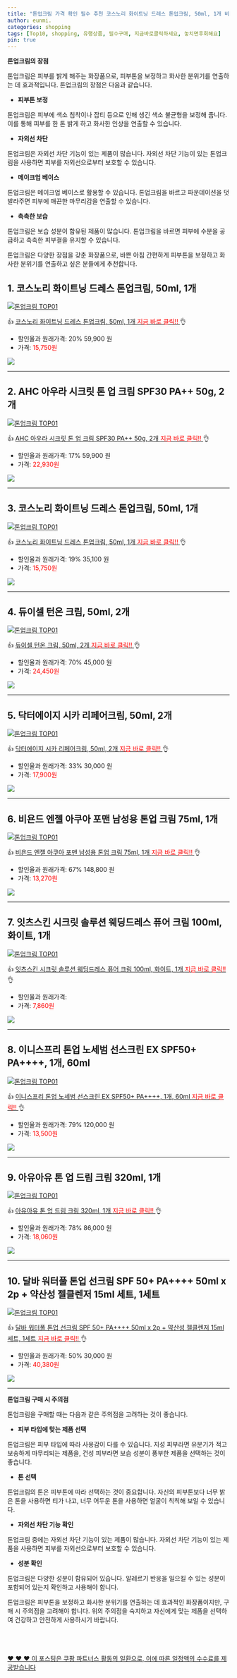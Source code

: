```yaml
---
title: "톤업크림 가격 확인 필수 추천 코스노리 화이트닝 드레스 톤업크림, 50ml, 1개 비교 장점 구매가이드"
author: eunmi.
categories: shopping
tags: [Top10, shopping, 유행상품, 필수구매, 지금바로클릭하세요, 놓치면후회해요]
pin: true
---
```

**톤업크림의 장점**

톤업크림은 피부를 밝게 해주는 화장품으로, 피부톤을 보정하고 화사한 분위기를 연출하는 데 효과적입니다. 톤업크림의 장점은 다음과 같습니다.

* **피부톤 보정**

톤업크림은 피부에 색소 침착이나 잡티 등으로 인해 생긴 색소 불균형을 보정해 줍니다. 이를 통해 피부를 한 톤 밝게 하고 화사한 인상을 연출할 수 있습니다.

* **자외선 차단**

톤업크림은 자외선 차단 기능이 있는 제품이 많습니다. 자외선 차단 기능이 있는 톤업크림을 사용하면 피부를 자외선으로부터 보호할 수 있습니다.

* **메이크업 베이스**

톤업크림은 메이크업 베이스로 활용할 수 있습니다. 톤업크림을 바르고 파운데이션을 덧발라주면 피부에 매끈한 마무리감을 연출할 수 있습니다.

* **촉촉한 보습**

톤업크림은 보습 성분이 함유된 제품이 많습니다. 톤업크림을 바르면 피부에 수분을 공급하고 촉촉한 피부결을 유지할 수 있습니다.

톤업크림은 다양한 장점을 갖춘 화장품으로, 바쁜 아침 간편하게 피부톤을 보정하고 화사한 분위기를 연출하고 싶은 분들에게 추천합니다.

   

## 1. 코스노리 화이트닝 드레스 톤업크림, 50ml, 1개

[![톤업크림 TOP01](https://thumbnail6.coupangcdn.com/thumbnails/remote/230x230ex/image/retail/images/3225394307553693-09ce81b6-0340-4b34-8010-324f161a43cf.jpeg)](https://link.coupang.com/re/AFFSDP?lptag=AF3617701&subid=GithubCoopas&pageKey=28253537&traceid=V0-153&itemId=108762691&vendorItemId=3211325783)


👍 [코스노리 화이트닝 드레스 톤업크림, 50ml, 1개 <font color=red> 지금 바로 클릭!! </font> ](https://link.coupang.com/re/AFFSDP?lptag=AF3617701&subid=GithubCoopas&pageKey=28253537&traceid=V0-153&itemId=108762691&vendorItemId=3211325783) 👌 


- 할인율과 원래가격: 20%  59,900   원
- 가격: <span style='color:red'>15,750원</span>

[![](/discount_price.png)](https://link.coupang.com/re/AFFSDP?lptag=AF3617701&subid=GithubCoopas&pageKey=28253537&traceid=V0-153&itemId=108762691&vendorItemId=3211325783)

---


   

## 2. AHC 아우라 시크릿 톤 업 크림 SPF30 PA++ 50g, 2개

[![톤업크림 TOP01](https://thumbnail7.coupangcdn.com/thumbnails/remote/230x230ex/image/retail/images/4026044304435893-50070955-7fa0-4739-be0e-430c094fc58d.jpg)](https://link.coupang.com/re/AFFSDP?lptag=AF3617701&subid=GithubCoopas&pageKey=7510723221&traceid=V0-153&itemId=19679053076&vendorItemId=70073723558)


👍 [AHC 아우라 시크릿 톤 업 크림 SPF30 PA++ 50g, 2개 <font color=red> 지금 바로 클릭!! </font> ](https://link.coupang.com/re/AFFSDP?lptag=AF3617701&subid=GithubCoopas&pageKey=7510723221&traceid=V0-153&itemId=19679053076&vendorItemId=70073723558) 👌 


- 할인율과 원래가격: 17%  59,900   원
- 가격: <span style='color:red'>22,930원</span>

[![](/discount_price.png)](https://link.coupang.com/re/AFFSDP?lptag=AF3617701&subid=GithubCoopas&pageKey=7510723221&traceid=V0-153&itemId=19679053076&vendorItemId=70073723558)

---


   

## 3. 코스노리 화이트닝 드레스 톤업크림, 50ml, 1개

[![톤업크림 TOP01](https://thumbnail6.coupangcdn.com/thumbnails/remote/230x230ex/image/retail/images/3225394307553693-09ce81b6-0340-4b34-8010-324f161a43cf.jpeg)](https://link.coupang.com/re/AFFSDP?lptag=AF3617701&subid=GithubCoopas&pageKey=28253537&traceid=V0-153&itemId=108762691&vendorItemId=3211325783)


👍 [코스노리 화이트닝 드레스 톤업크림, 50ml, 1개 <font color=red> 지금 바로 클릭!! </font> ](https://link.coupang.com/re/AFFSDP?lptag=AF3617701&subid=GithubCoopas&pageKey=28253537&traceid=V0-153&itemId=108762691&vendorItemId=3211325783) 👌 


- 할인율과 원래가격: 19%  35,100   원
- 가격: <span style='color:red'>15,750원</span>

[![](/discount_price.png)](https://link.coupang.com/re/AFFSDP?lptag=AF3617701&subid=GithubCoopas&pageKey=28253537&traceid=V0-153&itemId=108762691&vendorItemId=3211325783)

---


   

## 4. 듀이셀 턴온 크림, 50ml, 2개

[![톤업크림 TOP01](https://thumbnail10.coupangcdn.com/thumbnails/remote/230x230ex/image/retail/images/1848357728764749-4b2d29d9-eb4b-4b34-ade3-83d9a137ef45.jpg)](https://link.coupang.com/re/AFFSDP?lptag=AF3617701&subid=GithubCoopas&pageKey=6122616910&traceid=V0-153&itemId=11616036325&vendorItemId=78890705121)


👍 [듀이셀 턴온 크림, 50ml, 2개 <font color=red> 지금 바로 클릭!! </font> ](https://link.coupang.com/re/AFFSDP?lptag=AF3617701&subid=GithubCoopas&pageKey=6122616910&traceid=V0-153&itemId=11616036325&vendorItemId=78890705121) 👌 


- 할인율과 원래가격: 70%  45,000   원
- 가격: <span style='color:red'>24,450원</span>

[![](/discount_price.png)](https://link.coupang.com/re/AFFSDP?lptag=AF3617701&subid=GithubCoopas&pageKey=6122616910&traceid=V0-153&itemId=11616036325&vendorItemId=78890705121)

---


   

## 5. 닥터에이지 시카 리페어크림, 50ml, 2개

[![톤업크림 TOP01](https://thumbnail9.coupangcdn.com/thumbnails/remote/230x230ex/image/retail/images/4364813542549906-5350c7a7-9279-4c44-9c77-bd016f22f702.jpg)](https://link.coupang.com/re/AFFSDP?lptag=AF3617701&subid=GithubCoopas&pageKey=6174360973&traceid=V0-153&itemId=2647629542&vendorItemId=70638435618)


👍 [닥터에이지 시카 리페어크림, 50ml, 2개 <font color=red> 지금 바로 클릭!! </font> ](https://link.coupang.com/re/AFFSDP?lptag=AF3617701&subid=GithubCoopas&pageKey=6174360973&traceid=V0-153&itemId=2647629542&vendorItemId=70638435618) 👌 


- 할인율과 원래가격: 33%  30,000   원
- 가격: <span style='color:red'>17,900원</span>

[![](/discount_price.png)](https://link.coupang.com/re/AFFSDP?lptag=AF3617701&subid=GithubCoopas&pageKey=6174360973&traceid=V0-153&itemId=2647629542&vendorItemId=70638435618)

---


   

## 6. 비욘드 엔젤 아쿠아 포맨 남성용 톤업 크림 75ml, 1개

[![톤업크림 TOP01](https://thumbnail8.coupangcdn.com/thumbnails/remote/230x230ex/image/vendor_inventory/4bb9/410840ee2d5d377f692b1e3d4da204a2e7cb39b157b423a2b828e1ab90db.jpg)](https://link.coupang.com/re/AFFSDP?lptag=AF3617701&subid=GithubCoopas&pageKey=7276087361&traceid=V0-153&itemId=18567169663&vendorItemId=85704305788)


👍 [비욘드 엔젤 아쿠아 포맨 남성용 톤업 크림 75ml, 1개 <font color=red> 지금 바로 클릭!! </font> ](https://link.coupang.com/re/AFFSDP?lptag=AF3617701&subid=GithubCoopas&pageKey=7276087361&traceid=V0-153&itemId=18567169663&vendorItemId=85704305788) 👌 


- 할인율과 원래가격: 67%  148,800   원
- 가격: <span style='color:red'>13,270원</span>

[![](/discount_price.png)](https://link.coupang.com/re/AFFSDP?lptag=AF3617701&subid=GithubCoopas&pageKey=7276087361&traceid=V0-153&itemId=18567169663&vendorItemId=85704305788)

---


   

## 7. 잇츠스킨 시크릿 솔루션 웨딩드레스 퓨어 크림 100ml, 화이트, 1개

[![톤업크림 TOP01](https://thumbnail6.coupangcdn.com/thumbnails/remote/230x230ex/image/vendor_inventory/8bd3/4fc864fc89184482740d29fb353e863771700c7c6f89ba8d10455e8178de.png)](https://link.coupang.com/re/AFFSDP?lptag=AF3617701&subid=GithubCoopas&pageKey=6899614496&traceid=V0-153&itemId=16590087302&vendorItemId=83775214023)


👍 [잇츠스킨 시크릿 솔루션 웨딩드레스 퓨어 크림 100ml, 화이트, 1개 <font color=red> 지금 바로 클릭!! </font> ](https://link.coupang.com/re/AFFSDP?lptag=AF3617701&subid=GithubCoopas&pageKey=6899614496&traceid=V0-153&itemId=16590087302&vendorItemId=83775214023) 👌 


- 할인율과 원래가격: 
- 가격: <span style='color:red'>7,860원</span>

[![](/discount_price.png)](https://link.coupang.com/re/AFFSDP?lptag=AF3617701&subid=GithubCoopas&pageKey=6899614496&traceid=V0-153&itemId=16590087302&vendorItemId=83775214023)

---


   

## 8. 이니스프리 톤업 노세범 선스크린 EX SPF50+ PA++++, 1개, 60ml

[![톤업크림 TOP01](https://thumbnail6.coupangcdn.com/thumbnails/remote/230x230ex/image/retail/images/1589298190352003-71d617fc-17e1-40f2-9986-10923c6c6642.jpg)](https://link.coupang.com/re/AFFSDP?lptag=AF3617701&subid=GithubCoopas&pageKey=7312474183&traceid=V0-153&itemId=18736553886&vendorItemId=85868943222)


👍 [이니스프리 톤업 노세범 선스크린 EX SPF50+ PA++++, 1개, 60ml <font color=red> 지금 바로 클릭!! </font> ](https://link.coupang.com/re/AFFSDP?lptag=AF3617701&subid=GithubCoopas&pageKey=7312474183&traceid=V0-153&itemId=18736553886&vendorItemId=85868943222) 👌 


- 할인율과 원래가격: 79%  120,000   원
- 가격: <span style='color:red'>13,500원</span>

[![](/discount_price.png)](https://link.coupang.com/re/AFFSDP?lptag=AF3617701&subid=GithubCoopas&pageKey=7312474183&traceid=V0-153&itemId=18736553886&vendorItemId=85868943222)

---


   

## 9. 아유아유 톤 업 드림 크림 320ml, 1개

[![톤업크림 TOP01](https://thumbnail7.coupangcdn.com/thumbnails/remote/230x230ex/image/retail/images/12643171250226840-cf0b2cbc-ec12-42e0-ad49-a5278b9e7f39.jpg)](https://link.coupang.com/re/AFFSDP?lptag=AF3617701&subid=GithubCoopas&pageKey=6271312450&traceid=V0-153&itemId=12826655642&vendorItemId=75359121881)


👍 [아유아유 톤 업 드림 크림 320ml, 1개 <font color=red> 지금 바로 클릭!! </font> ](https://link.coupang.com/re/AFFSDP?lptag=AF3617701&subid=GithubCoopas&pageKey=6271312450&traceid=V0-153&itemId=12826655642&vendorItemId=75359121881) 👌 


- 할인율과 원래가격: 78%  86,000   원
- 가격: <span style='color:red'>18,060원</span>

[![](/discount_price.png)](https://link.coupang.com/re/AFFSDP?lptag=AF3617701&subid=GithubCoopas&pageKey=6271312450&traceid=V0-153&itemId=12826655642&vendorItemId=75359121881)

---


   

## 10. 달바 워터풀 톤업 선크림 SPF 50+ PA++++ 50ml x 2p + 약산성 젤클렌저 15ml 세트, 1세트

[![톤업크림 TOP01](https://thumbnail7.coupangcdn.com/thumbnails/remote/230x230ex/image/retail/images/398654994856171-43613afc-c805-46fc-ae61-f3ac69444cd4.jpg)](https://link.coupang.com/re/AFFSDP?lptag=AF3617701&subid=GithubCoopas&pageKey=6149159486&traceid=V0-153&itemId=11856267480&vendorItemId=79129444843)


👍 [달바 워터풀 톤업 선크림 SPF 50+ PA++++ 50ml x 2p + 약산성 젤클렌저 15ml 세트, 1세트 <font color=red> 지금 바로 클릭!! </font> ](https://link.coupang.com/re/AFFSDP?lptag=AF3617701&subid=GithubCoopas&pageKey=6149159486&traceid=V0-153&itemId=11856267480&vendorItemId=79129444843) 👌 


- 할인율과 원래가격: 50%  30,000   원
- 가격: <span style='color:red'>40,380원</span>

[![](/discount_price.png)](https://link.coupang.com/re/AFFSDP?lptag=AF3617701&subid=GithubCoopas&pageKey=6149159486&traceid=V0-153&itemId=11856267480&vendorItemId=79129444843)

---
**톤업크림 구매 시 주의점**

톤업크림을 구매할 때는 다음과 같은 주의점을 고려하는 것이 좋습니다.

* **피부 타입에 맞는 제품 선택**

톤업크림은 피부 타입에 따라 사용감이 다를 수 있습니다. 지성 피부라면 유분기가 적고 보송하게 마무리되는 제품을, 건성 피부라면 보습 성분이 풍부한 제품을 선택하는 것이 좋습니다.

* **톤 선택**

톤업크림의 톤은 피부톤에 따라 선택하는 것이 중요합니다. 자신의 피부톤보다 너무 밝은 톤을 사용하면 티가 나고, 너무 어두운 톤을 사용하면 얼굴이 칙칙해 보일 수 있습니다.

* **자외선 차단 기능 확인**

톤업크림 중에는 자외선 차단 기능이 있는 제품이 많습니다. 자외선 차단 기능이 있는 제품을 사용하면 피부를 자외선으로부터 보호할 수 있습니다.

* **성분 확인**

톤업크림은 다양한 성분이 함유되어 있습니다. 알레르기 반응을 일으킬 수 있는 성분이 포함되어 있는지 확인하고 사용해야 합니다.

톤업크림은 피부톤을 보정하고 화사한 분위기를 연출하는 데 효과적인 화장품이지만, 구매 시 주의점을 고려해야 합니다. 위의 주의점을 숙지하고 자신에게 맞는 제품을 선택하여 건강하고 안전하게 사용하시기 바랍니다.<br><br><br><br><br> [ ❤ ❤ ❤ 이 포스팅은 쿠팡 파트너스 활동의 일환으로, 이에 따른 일정액의 수수료를 제공받습니다](https://link.coupang.com/a/bcEFyh)